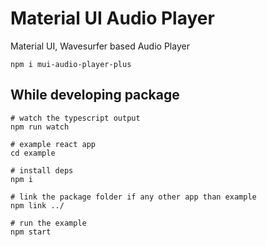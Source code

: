 # Material UI Audio Player 

Material UI, Wavesurfer based Audio Player

```
npm i mui-audio-player-plus
```



## While developing package

```
# watch the typescript output
npm run watch

# example react app
cd example

# install deps
npm i

# link the package folder if any other app than example
npm link ../

# run the example
npm start
```
